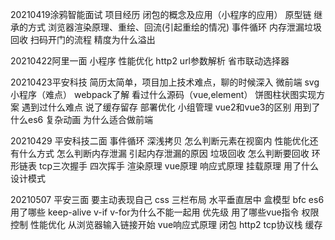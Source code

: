 20210419涂鸦智能面试
项目经历
闭包的概念及应用（小程序的应用）
原型链
继承的方式
浏览器渲染原理、重绘、回流(引起重绘的情况)
事件循环
内存泄漏垃圾回收
扫码开门的流程
精度为什么溢出

20210422阿里一面
小程序
性能优化
http2
url参数解析
省市联动选择器

20210423平安科技
简历太简单，项目加上技术难点，聊的时候深入
微前端
svg
小程序（难点）
webpack了解
看过什么源码（vue,element）
饼图柱状图实现方案
遇到过什么难点 说了缓存留存 部署优化
小组管理
vue2和vue3的区别
用到了什么es6
复杂动画
为什么适合做前端

20210429 平安科技二面
事件循环
深浅拷贝
怎么判断元素在视窗内
性能优化还有什么方式
怎么判断内存泄漏 引起内存泄漏的原因
垃圾回收 怎么判断要回收
环形链表
tcp三次握手 四次挥手
渲染原理
vue原理 响应式原理 挂载原理 用了什么设计模式


20210507 平安三面
要主动表现自己
css 三栏布局
水平垂直居中
盒模型
bfc
es6用了哪些
keep-alive
v-if v-for为什么不能一起用 优先级
用了哪些vue指令
权限控制
性能优化
从浏览器输入链接开始
vue响应式原理
闭包
http2
tcp协议栈
缓存